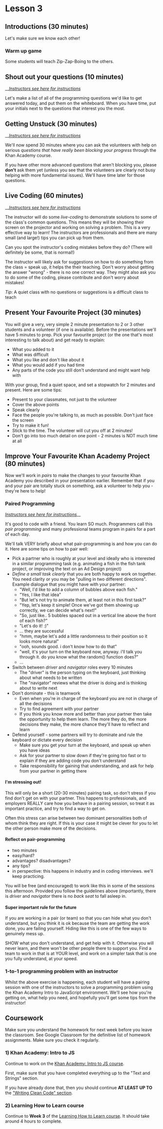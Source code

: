 # Lesson 3

## Introductions \(30 minutes\)

Let's make sure we know each other!

### Warm up game

Some students will teach Zip-Zap-Boing to the others.

## Shout out your questions \(10 minutes\)

\_\_[_Instructors see here for instructions_](https://fundamentals.codeyourfuture.io/teacher-resources/instructor-notes-1#shout-out-questions)

Let's make a list of all of the programming questions we'd like to get answered today, and put them on the whiteboard. When you have time, put your initials next to the questions that interest you the most.

## Getting Unstuck \(30 minutes\)

\_\_[_Instructors see here for instructions_](https://fundamentals.codeyourfuture.io/teacher-resources/instructor-notes-2#getting-unstuck)

We'll now spend 30 minutes where you can ask the volunteers with help on serious _questions that have really been blocking your progress_ through the Khan Academy course.

If you have other more advanced questions that aren't blocking you, please **don't** ask them yet \(unless you see that the volunteers are clearly not busy helping with more fundamental issues\). We'll have time later for those questions.

## Live Coding \(60 minutes\)

\_\_[_Instructors see here for instructions_](https://fundamentals.codeyourfuture.io/teacher-resources/instructor-notes-2#live-coding)

The instructor will do some _live-coding_ to demonstrate solutions to some of the class's common questions. This means they will be showing their screen on the projector and working on solving a problem. This is a very effective way to learn! The instructors are professionals and there are many small \(and large!\) tips you can pick up from them.

Can you spot the instructor's coding mistakes before they do? \(There will definitely be some, that is normal!\)

The instructor will likely ask for suggestions on how to do something from the class = speak up, it helps the their teaching. Don't worry about getting the answer "wrong" - there is no one correct way. They might also ask you to do some of the coding, please contribute and don't worry about mistakes!

_Tip_: A quiet class with no questions or suggestions is a difficult class to teach

## Present Your Favourite Project \(30 minutes\)

You will give a very, very simple 2 minute presentation to 2 or 3 other students and a volunteer \(if one is available\). Before the presentations we'll have 5 minutes to prep. Pick your favourite project \(or the one that's most interesting to talk about\) and get ready to explain:

* What you added to it
* What was difficult
* What you like and don't like about it
* What you would add if you had time
* Any parts of the code you still don't understand and might want help with

With your group, find a quiet space, and set a stopwatch for 2 minutes and present. Here are some tips:

* Present to your classmates, not just to the volunteer
* Cover the above points
* Speak clearly
* Face the people you're talking to, as much as possible. Don't just face the screen
* Try to make it fun!
* Stick to the time. The volunteer will cut you off at 2 minutes!
* Don't go into too much detail on one point - 2 minutes is NOT much time at all

## Improve Your Favourite Khan Academy Project \(80 minutes\)

Now we'll work in _pairs_ to make the changes to your favourite Khan Academy you described in your presentation earlier. Remember that if you and your pair are totally stuck on something, ask a volunteer to help you - they're here to help!

### Paired Programming

[_Instructors see here for instructions_](https://fundamentals.codeyourfuture.io/teacher-resources/instructor-notes-2#pairing)\_\_

It's good to code with a friend. You learn SO much. Programmers call this _pair programming_ and many professional teams program in pairs for a part of each day.

We'll talk VERY briefly about what pair-programming is and how you can do it. Here are some tips on how to pair well:

* Pick a partner who is roughly at your level and ideally who is interested in a similar programming task \(e.g. animating a fish in the fish tank project, or improving the text on an Ad Design project\)
* _Define a small task clearly_ that you are both happy to work on together. You need clarity or you may be "pulling in two different directions". Example dialogue that you might have with your partner:
  * "Well, I'd like to add a column of bubbles above each fish."
  * "Yes, I like that idea"
  * "But let's not try to animate them, at least not in this first task?"
  * "Yep, let's keep it simple!  Once we've got them showing up correctly, we can decide what's next!"
  * "So, just like.. 5 bubbles spaced out in a vertical line above the front of each fish?"
  * "Let's do it! :\)"
  * ... they are successful
  * "hmm, maybe let's add a little randomness to their position so it looks more natural"
  * "ooh, sounds good. i don't know how to do that"
  * "well, it's your turn on the keyboard now, anyway.  i'll talk you through it.  do you know what the random\(\) function does?"
  * ...
* Switch between _driver_ and _navigator_ roles every 10 minutes
  * The "driver" is the person typing on the keyboard, just thinking about what needs to be written
  * The "navigator" reviews what the driver is doing and is thinking about to write next
* Don't dominate - this is teamwork
  * Even when you're in charge of the keyboard you are not in charge of all the decisions
  * Try to find agreement with your partner
  * If you think you know more and better than your partner then take the opportunity to help them learn. The more they do, the more decisions they make, the more chance they'll have to reflect and learn
* Defend yourself - some partners will try to dominate and rule the keyboard or dictate every decision
  * Make sure you get your turn at the keyboard, and speak up when you have ideas
  * Ask for your partner to slow down if they're going too fast or to explain if they are adding code you don't understand
  * Take responsibility for gaining that understanding, and ask for help from your partner in getting there

#### I'm stressing out!

This will only be a short \(20-30 minutes\) pairing task, so don't stress if you find don't get on with your partner. This happens to professionals, and employers REALLY care how you behave in a pairing session, so treat it as important practice, and try to find a way to get on.

Often this stress can arise between two dominant personalities both of whom think they are right. If this is your case it might be clever for you to let the other person make more of the decisions.

#### Reflect on pair-programming

* two minutes
* easy/hard?
* advantages? disadvantages?
* any tips?
* in perspective: this happens in industry and in coding interviews.  we'll keep practicing.

You will be free \(and encouraged\) to work like this in some of the sessions this afternoon. Provided you follow the guidelines above \(importantly, there is _driver_ and _navigator_ there is no _back seat_ to fall asleep in.

#### Super important rule for the future

If you are working in a pair \(or team\) so that you can hide what you don't understand, but you think it is ok because the team are getting the work done, you are failing yourself. Hiding like this is one of the few ways to genuinely mess up.

SHOW what you don't understand, and get help with it. Otherwise you will never learn, and there won't be other people there to support you. Find a team to work in that is at YOUR level, and work on a simpler task that is one you fully understand, at your speed.

### 1-to-1 programming problem with an instructor

Whilst the above exercise is happening, each student will have a pairing session with one of the instructors to solve a programming problem using the Khan Academy Intro to JavaScript environment. We'll see how you're getting on, what help you need, and hopefully you'll get some tips from the instructor!

## Coursework

Make sure you understand the homework for next week before you leave the classroom. See Google Classroom for the definitive list of homework assignments. Make sure you check it regularly.

### 1\) Khan Academy: Intro to JS

Continue to work on the [Khan Academy: Intro to JS course](https://www.khanacademy.org/computing/computer-programming/programming).

First, make sure that you have completed everything up to the "Text and Strings" section.

If you have already done that, then you should continue **AT LEAST UP TO** the ["Writing Clean Code" section](https://www.khanacademy.org/computing/computer-programming/programming#writing-clean-code).

### 2\) Learning How to Learn course

Continue to **Week 3** of the [Learning How to Learn course](https://www.coursera.org/learn/learning-how-to-learn). It should take around 4 hours to complete.


